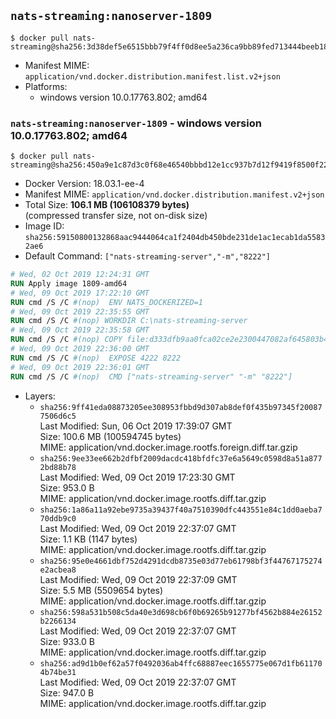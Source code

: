 ## `nats-streaming:nanoserver-1809`

```console
$ docker pull nats-streaming@sha256:3d38def5e6515bbb79f4ff0d8ee5a236ca9bb89fed713444beeb18a58575980e
```

-	Manifest MIME: `application/vnd.docker.distribution.manifest.list.v2+json`
-	Platforms:
	-	windows version 10.0.17763.802; amd64

### `nats-streaming:nanoserver-1809` - windows version 10.0.17763.802; amd64

```console
$ docker pull nats-streaming@sha256:450a9e1c87d3c0f68e46540bbbd12e1cc937b7d12f9419f8500f2243d6cf5d8f
```

-	Docker Version: 18.03.1-ee-4
-	Manifest MIME: `application/vnd.docker.distribution.manifest.v2+json`
-	Total Size: **106.1 MB (106108379 bytes)**  
	(compressed transfer size, not on-disk size)
-	Image ID: `sha256:59150800132868aac9444064ca1f2404db450bde231de1ac1ecab1da55832ae6`
-	Default Command: `["nats-streaming-server","-m","8222"]`

```dockerfile
# Wed, 02 Oct 2019 12:24:31 GMT
RUN Apply image 1809-amd64
# Wed, 09 Oct 2019 17:22:10 GMT
RUN cmd /S /C #(nop)  ENV NATS_DOCKERIZED=1
# Wed, 09 Oct 2019 22:35:55 GMT
RUN cmd /S /C #(nop) WORKDIR C:\nats-streaming-server
# Wed, 09 Oct 2019 22:35:58 GMT
RUN cmd /S /C #(nop) COPY file:d333dfb9aa0fca02ce2e2300447082af645803b49703ee1671951f7dba266042 in nats-streaming-server.exe 
# Wed, 09 Oct 2019 22:36:00 GMT
RUN cmd /S /C #(nop)  EXPOSE 4222 8222
# Wed, 09 Oct 2019 22:36:01 GMT
RUN cmd /S /C #(nop)  CMD ["nats-streaming-server" "-m" "8222"]
```

-	Layers:
	-	`sha256:9ff41eda08873205ee308953fbbd9d307ab8def0f435b97345f200877506d6c5`  
		Last Modified: Sun, 06 Oct 2019 17:39:07 GMT  
		Size: 100.6 MB (100594745 bytes)  
		MIME: application/vnd.docker.image.rootfs.foreign.diff.tar.gzip
	-	`sha256:9ee33ee662b2dfbf2009dacdc418bfdfc37e6a5649c0598d8a51a8772bd88b78`  
		Last Modified: Wed, 09 Oct 2019 17:23:30 GMT  
		Size: 953.0 B  
		MIME: application/vnd.docker.image.rootfs.diff.tar.gzip
	-	`sha256:1a86a11a92ebe9735a39437f40a7510390dfc443551e84c1dd0aeba770ddb9c0`  
		Last Modified: Wed, 09 Oct 2019 22:37:07 GMT  
		Size: 1.1 KB (1147 bytes)  
		MIME: application/vnd.docker.image.rootfs.diff.tar.gzip
	-	`sha256:95e0e4661dbf752d4291dcdb8735e03d77eb61798bf3f44767175274e2acbea8`  
		Last Modified: Wed, 09 Oct 2019 22:37:09 GMT  
		Size: 5.5 MB (5509654 bytes)  
		MIME: application/vnd.docker.image.rootfs.diff.tar.gzip
	-	`sha256:598a531b508c5da40e3d698cb6f0b69265b91277bf4562b884e26152b2266134`  
		Last Modified: Wed, 09 Oct 2019 22:37:07 GMT  
		Size: 933.0 B  
		MIME: application/vnd.docker.image.rootfs.diff.tar.gzip
	-	`sha256:ad9d1b0ef62a57f0492036ab4ffc68887eec1655775e067d1fb611704b74be31`  
		Last Modified: Wed, 09 Oct 2019 22:37:07 GMT  
		Size: 947.0 B  
		MIME: application/vnd.docker.image.rootfs.diff.tar.gzip

